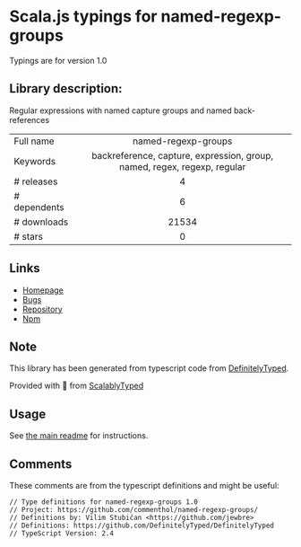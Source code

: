
# Scala.js typings for named-regexp-groups

Typings are for version 1.0

## Library description:
Regular expressions with named capture groups and named back-references

|                    |                 |
| ------------------ | :-------------: |
| Full name          | named-regexp-groups |
| Keywords           | backreference, capture, expression, group, named, regex, regexp, regular |
| # releases         | 4 |
| # dependents       | 6 |
| # downloads        | 21534 |
| # stars            | 0 |

## Links
- [Homepage](https://github.com/commenthol/named-regexp-groups/)
- [Bugs](https://github.com/commenthol/named-regexp-groups/issues)
- [Repository](https://github.com/commenthol/named-regexp-groups)
- [Npm](https://www.npmjs.com/package/named-regexp-groups)
    


## Note
This library has been generated from typescript code from [DefinitelyTyped](https://definitelytyped.org).

Provided with :purple_heart: from [ScalablyTyped](https://github.com/oyvindberg/ScalablyTyped)

## Usage
See [the main readme](../../readme.md) for instructions.

## Comments

These comments are from the typescript definitions and might be useful:
```
// Type definitions for named-regexp-groups 1.0
// Project: https://github.com/commenthol/named-regexp-groups/
// Definitions by: Vilim Stubičan <https://github.com/jewbre>
// Definitions: https://github.com/DefinitelyTyped/DefinitelyTyped
// TypeScript Version: 2.4

```

